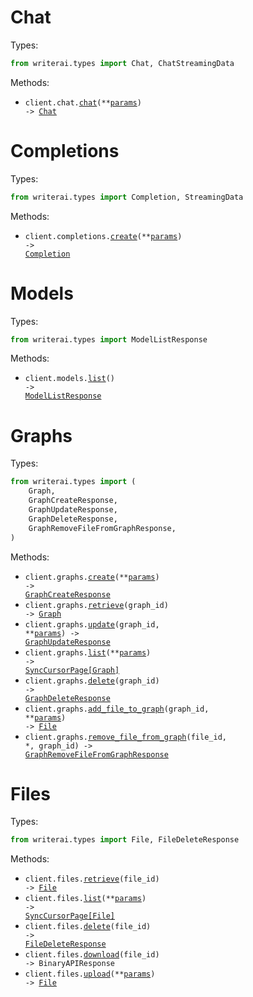 # Chat

Types:

```python
from writerai.types import Chat, ChatStreamingData
```

Methods:

- <code title="post /v1/chat">client.chat.<a href="./src/writerai/resources/chat.py">chat</a>(\*\*<a href="src/writerai/types/chat_chat_params.py">params</a>) -> <a href="./src/writerai/types/chat.py">Chat</a></code>

# Completions

Types:

```python
from writerai.types import Completion, StreamingData
```

Methods:

- <code title="post /v1/completions">client.completions.<a href="./src/writerai/resources/completions.py">create</a>(\*\*<a href="src/writerai/types/completion_create_params.py">params</a>) -> <a href="./src/writerai/types/completion.py">Completion</a></code>

# Models

Types:

```python
from writerai.types import ModelListResponse
```

Methods:

- <code title="get /v1/models">client.models.<a href="./src/writerai/resources/models.py">list</a>() -> <a href="./src/writerai/types/model_list_response.py">ModelListResponse</a></code>

# Graphs

Types:

```python
from writerai.types import (
    Graph,
    GraphCreateResponse,
    GraphUpdateResponse,
    GraphDeleteResponse,
    GraphRemoveFileFromGraphResponse,
)
```

Methods:

- <code title="post /v1/graphs">client.graphs.<a href="./src/writerai/resources/graphs.py">create</a>(\*\*<a href="src/writerai/types/graph_create_params.py">params</a>) -> <a href="./src/writerai/types/graph_create_response.py">GraphCreateResponse</a></code>
- <code title="get /v1/graphs/{graph_id}">client.graphs.<a href="./src/writerai/resources/graphs.py">retrieve</a>(graph_id) -> <a href="./src/writerai/types/graph.py">Graph</a></code>
- <code title="put /v1/graphs/{graph_id}">client.graphs.<a href="./src/writerai/resources/graphs.py">update</a>(graph_id, \*\*<a href="src/writerai/types/graph_update_params.py">params</a>) -> <a href="./src/writerai/types/graph_update_response.py">GraphUpdateResponse</a></code>
- <code title="get /v1/graphs">client.graphs.<a href="./src/writerai/resources/graphs.py">list</a>(\*\*<a href="src/writerai/types/graph_list_params.py">params</a>) -> <a href="./src/writerai/types/graph.py">SyncCursorPage[Graph]</a></code>
- <code title="delete /v1/graphs/{graph_id}">client.graphs.<a href="./src/writerai/resources/graphs.py">delete</a>(graph_id) -> <a href="./src/writerai/types/graph_delete_response.py">GraphDeleteResponse</a></code>
- <code title="post /v1/graphs/{graph_id}/file">client.graphs.<a href="./src/writerai/resources/graphs.py">add_file_to_graph</a>(graph_id, \*\*<a href="src/writerai/types/graph_add_file_to_graph_params.py">params</a>) -> <a href="./src/writerai/types/file.py">File</a></code>
- <code title="delete /v1/graphs/{graph_id}/file/{file_id}">client.graphs.<a href="./src/writerai/resources/graphs.py">remove_file_from_graph</a>(file_id, \*, graph_id) -> <a href="./src/writerai/types/graph_remove_file_from_graph_response.py">GraphRemoveFileFromGraphResponse</a></code>

# Files

Types:

```python
from writerai.types import File, FileDeleteResponse
```

Methods:

- <code title="get /v1/files/{file_id}">client.files.<a href="./src/writerai/resources/files.py">retrieve</a>(file_id) -> <a href="./src/writerai/types/file.py">File</a></code>
- <code title="get /v1/files">client.files.<a href="./src/writerai/resources/files.py">list</a>(\*\*<a href="src/writerai/types/file_list_params.py">params</a>) -> <a href="./src/writerai/types/file.py">SyncCursorPage[File]</a></code>
- <code title="delete /v1/files/{file_id}">client.files.<a href="./src/writerai/resources/files.py">delete</a>(file_id) -> <a href="./src/writerai/types/file_delete_response.py">FileDeleteResponse</a></code>
- <code title="get /v1/files/{file_id}/download">client.files.<a href="./src/writerai/resources/files.py">download</a>(file_id) -> BinaryAPIResponse</code>
- <code title="post /v1/files">client.files.<a href="./src/writerai/resources/files.py">upload</a>(\*\*<a href="src/writerai/types/file_upload_params.py">params</a>) -> <a href="./src/writerai/types/file.py">File</a></code>
